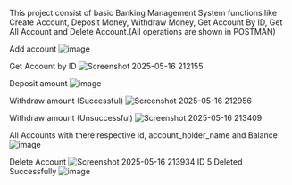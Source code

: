 This project consist of basic Banking Management System functions like Create Account, Deposit Money, Withdraw Money, Get Account By ID, Get All Account and Delete Account.(All operations are shown in POSTMAN)

Add account
![image](https://github.com/user-attachments/assets/3d59379d-f638-4b82-a8d3-1ab0327505a5)

Get Account by ID 
![Screenshot 2025-05-16 212155](https://github.com/user-attachments/assets/e26d7514-e659-4fdf-8e01-9f833c5bc5c2)

Deposit amount 
![image](https://github.com/user-attachments/assets/c06a5007-e8fe-480d-af77-c94b405944b9)

Withdraw amount (Successful)
![Screenshot 2025-05-16 212956](https://github.com/user-attachments/assets/e56f9747-5116-4888-bb2a-d7ab568d0474)

Withdraw amount (Unsuccessful)
![Screenshot 2025-05-16 213409](https://github.com/user-attachments/assets/3df0102b-cfb1-4bb3-9f10-e7130edbe503)

All Accounts with there respective id, account_holder_name and Balance
![image](https://github.com/user-attachments/assets/34475b68-dd48-440e-b245-36e4d1b5506d)

Delete Account
![Screenshot 2025-05-16 213934](https://github.com/user-attachments/assets/8ac31bea-5b7a-456e-82a7-ff6c87d3159c)
ID 5 Deleted Successfully
![image](https://github.com/user-attachments/assets/396a2a44-89c0-4dfd-aec4-2db34d4d98e9)

